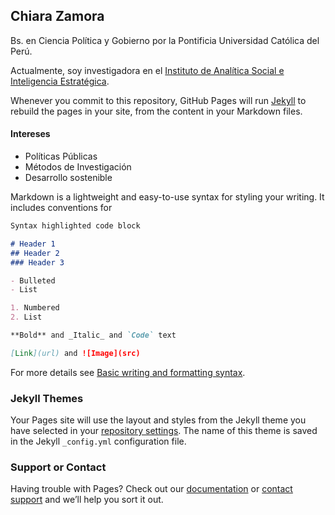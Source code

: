 ## Chiara Zamora

Bs. en Ciencia Política y Gobierno por la Pontificia Universidad Católica del Perú.  

Actualmente, soy investigadora en el [Instituto de Analítica Social e Inteligencia Estratégica](https://pulso.pucp.edu.pe/). 

Whenever you commit to this repository, GitHub Pages will run [Jekyll](https://jekyllrb.com/) to rebuild the pages in your site, from the content in your Markdown files.

#### Intereses
* Políticas Públicas
* Métodos de Investigación
* Desarrollo sostenible

Markdown is a lightweight and easy-to-use syntax for styling your writing. It includes conventions for

```markdown
Syntax highlighted code block

# Header 1
## Header 2
### Header 3

- Bulleted
- List

1. Numbered
2. List

**Bold** and _Italic_ and `Code` text

[Link](url) and ![Image](src)
```

For more details see [Basic writing and formatting syntax](https://docs.github.com/en/github/writing-on-github/getting-started-with-writing-and-formatting-on-github/basic-writing-and-formatting-syntax).

### Jekyll Themes

Your Pages site will use the layout and styles from the Jekyll theme you have selected in your [repository settings](https://github.com/ChiaraZamoraM/chiarazamora.github.io/settings/pages). The name of this theme is saved in the Jekyll `_config.yml` configuration file.

### Support or Contact

Having trouble with Pages? Check out our [documentation](https://docs.github.com/categories/github-pages-basics/) or [contact support](https://support.github.com/contact) and we’ll help you sort it out.
